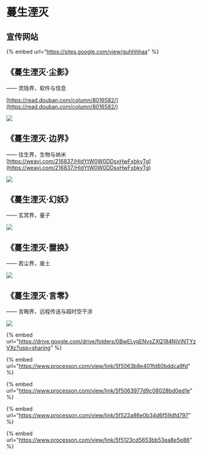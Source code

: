 # 蔓生湮灭

## 

## 宣传网站

{% embed url="https://sites.google.com/view/guhhhhaa" %}









## 《蔓生湮灭·尘影》

—— 灵隐界，软件与信息

[https://read.douban.com/column/8016582/](https://read.douban.com/column/8016582/)

![](.gitbook/assets/1.png)

## 《蔓生湮灭·边界》

—— 往生界，生物与纳米[https://weavi.com/216837/HIdYtW0W0DDsxHwFxbkyTg](https://weavi.com/216837/HIdYtW0W0DDsxHwFxbkyTg)

![](.gitbook/assets/2.png)

## 《蔓生湮灭·幻妖》

—— 玄冥界，量子

![](.gitbook/assets/3%20%281%29.png)

## 《蔓生湮灭·置换》

—— 若尘界，废土

![](.gitbook/assets/4.png)

## 《蔓生湮灭·言零》

—— 言晦界，远程传送与超时空干涉

![](.gitbook/assets/5.png)

{% embed url="https://drive.google.com/drive/folders/0BwELygENvsZXQ184NjViNTYzVXc?usp=sharing" %}

{% embed url="https://www.processon.com/view/link/5f5063b8e401fd60bddca9fd" %}

{% embed url="https://www.processon.com/view/link/5f5063977d9c08028bd0ed1e" %}

{% embed url="https://www.processon.com/view/link/5f522a86e0b34d6f59dfd797" %}

{% embed url="https://www.processon.com/view/link/5f5123cd5653bb53ea8e5e86" %}



